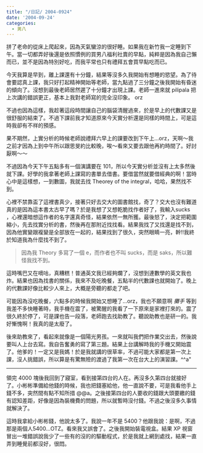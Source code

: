 ```yaml
---
title: "/日記/ 2004-0924"
date: '2004-09-24'
categories:
  - 男八
---
```


拼了老命的從床上爬起來，因為天氣蠻涼的很好睡。如果我在新竹我一定睡到下午。當一切都弄好後還是依照慣例的買男八福利社賣的早點，純粹是因為我自己懶而已，並不是因為特別好吃，而我平常也只有禮拜五會買早點吃而已。

今天我算是早到，離上課還有十分鐘，結果等沒多久我開始有想睡的慾望。為了待會要認真上課，我只好打起精神開始等老師，當九點過了三分鐘之後我開始有昏迷的傾向了。沒想到最後老師居然遲了十分鐘才出現上課。老師一進來就 pilipala 把上次講的錯誤更正，基本上我對老師寫的完全沒印象。 orz 

不過也因為這樣，我趁著這段時間讓自己的腦袋清醒過來，於是早上的代數課又是很舒服的結束了。不過下課前我才知道原來今天實分析還是同樣的時間上，可是這時我卻有不祥的預感。


果不期然，上實分析的時候老師說禮拜六早上的課要改到下午上...orz，天啊～我之前才因為上到中午所以跟思旻約比較晚，唉～看來又要去跟他再約時間了。好討厭啊～～

不過因為今天下午五點多有一個演講要在 101，所以今天實分析並沒有上太多然後就下課。好學的我拿著老師上課寫的書單去借書。要借當然就要借經典的啊！當時心中是這樣想，一到數圖，我就去找 Theorey of the integral，哈哈，果然找不到。

心裡不禁靠盃了這裡書真少，接著只好去交大的圖書館找，奇了？交大也沒有難道真的是因為這本書太古早了嗎？於是我想了又想乾脆找作者好了，我輸入sucks ，心裡還暗想這作者的名字還真奇怪，結果依然一無所獲。最後怒了，決定把範圍縮小，先去找實分析的書，然後再在那附近找找看。結果我找了又找還是找不到，因為他實變跟複變是全部放在一起的，結果找到了很久，突然眼睛一亮，幹!!我終於知道我為什麼找不到了。

> 因為我 Theory 多寫了一個 e，而作者也不叫 sucks，而是 saks，所以難怪我找不到。

這時嘴巴又在嘀咕，真糟糕！普通英文我已經夠爛了，沒想到連數學的英文我也炸。結果也因為找書的關係，我來不及吃晚餐，五點半的代數課也就開始了。晚上的代數課好像比較少人來上，大概是旁聽的都走了吧。

可能因為沒吃晚餐，六點多的時候我開始又想睡了...orz，我也不願意啊 *攤手* 等到我差不多快睡著時，我手機在震了，被驚醒的我看了一下原來是家裡打來的。震了很久終於停了，可是課也告一段落，老師跑去找助教了。聽說助教也是研一的。我好慚愧啊！我真的是太廢了。

後來助教來了，看起來就像是一個陽光男孩。一來就叫我們把作業交出去，然後說要叫人上台去寫。我自告奮勇的寫了第三題。結果上台講解時我的手機又開始震了。他爹的！一定又是我媽！於是我就講的很草率，不過可能大家都是第一次上課，沒人挑錯誤，所以算是有驚無險的渡過了我第一次在台大上的演習課。^^a"

----

領完 4000 塊後我回到了寢室，看到接第四台的人在。再沒多久第四台就接好了。小彬彬準備給他錢的時候，我也把錢塞給他，他一直說不要，可是我看他手上錢不多，突然間有點不知所措 @@a。之後接第四台的人要收的錢跟大頭要繳的錢有認知差距，好像是因為裝機費的問題，所以就暫時沒付錢。不過之後沒多久事情就解決了。

這時我拿給小彬彬錢，他說太多了。我說一年不是 5400？他跟我說：是啊，不過那是兩個人5400...OTZ。看來我又誤會了。之後我開始裝電視盒。結果 XP 視窗冒出一堆錯誤說我少了一些有的沒的的驅動程式，於是我就上網到處找，結果一直弄到睡覺前都沒好，很悶。
